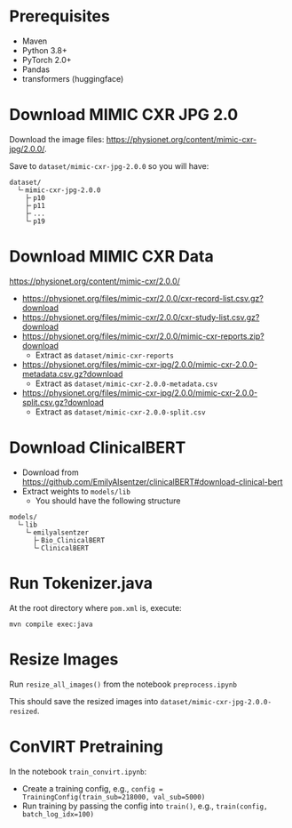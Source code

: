 
# Prerequisites

- Maven
- Python 3.8+
- PyTorch 2.0+
- Pandas
- transformers (huggingface)


# Download MIMIC CXR JPG 2.0

Download the image files: https://physionet.org/content/mimic-cxr-jpg/2.0.0/.

Save to `dataset/mimic-cxr-jpg-2.0.0` so you will have:

```
dataset/
  └╴mimic-cxr-jpg-2.0.0
    ├╴p10
    ├╴p11
    ├╴...
    └╴p19
```

# Download MIMIC CXR Data

https://physionet.org/content/mimic-cxr/2.0.0/

- https://physionet.org/files/mimic-cxr/2.0.0/cxr-record-list.csv.gz?download
- https://physionet.org/files/mimic-cxr/2.0.0/cxr-study-list.csv.gz?download
- https://physionet.org/files/mimic-cxr/2.0.0/mimic-cxr-reports.zip?download
  - Extract as `dataset/mimic-cxr-reports`
- https://physionet.org/files/mimic-cxr-jpg/2.0.0/mimic-cxr-2.0.0-metadata.csv.gz?download
  - Extract as `dataset/mimic-cxr-2.0.0-metadata.csv`
- https://physionet.org/files/mimic-cxr-jpg/2.0.0/mimic-cxr-2.0.0-split.csv.gz?download
  - Extract as `dataset/mimic-cxr-2.0.0-split.csv`

# Download ClinicalBERT

- Download from https://github.com/EmilyAlsentzer/clinicalBERT#download-clinical-bert
- Extract weights to `models/lib`
  - You should have the following structure
```
models/
  └╴lib
    └╴emilyalsentzer
      ├╴Bio_ClinicalBERT
      └╴ClinicalBERT
```

# Run Tokenizer.java

At the root directory where `pom.xml` is, execute:

`mvn compile exec:java`

# Resize Images

Run `resize_all_images()` from the notebook `preprocess.ipynb`

This should save the resized images into `dataset/mimic-cxr-jpg-2.0.0-resized`.

# ConVIRT Pretraining

In the notebook `train_convirt.ipynb`:
- Create a training config, e.g., `config = TrainingConfig(train_sub=218000, val_sub=5000)`
- Run training by passing the config into `train()`, e.g., `train(config, batch_log_idx=100)`
